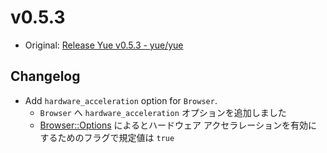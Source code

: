 # v0.5.3

* Original: [Release Yue v0.5.3 - yue/yue](https://github.com/yue/yue/releases/tag/v0.5.3)

## Changelog

* Add `hardware_acceleration` option for `Browser`.
  * `Browser` へ `hardware_acceleration` オプションを追加しました
  * [Browser::Options](https://libyue.com/docs/latest/cpp/api/browser_options.html) によるとハードウェア アクセラレーションを有効にするためのフラグで規定値は `true`
